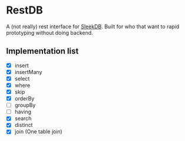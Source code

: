 # RestDB
A (not really) rest interface for [SleekDB](https://github.com/rakibtg/SleekDB). Built for who that want to rapid prototyping without doing backend.

## Implementation list
- [x] insert
- [x] insertMany
- [x] select
- [x] where
- [x] skip
- [x] orderBy
- [ ] groupBy
- [ ] having
- [x] search
- [x] distinct
- [x] join (One table join)
